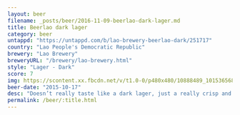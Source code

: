 ```yaml
---
layout: beer
filename: _posts/beer/2016-11-09-beerlao-dark-lager.md
title: Beerlao dark lager
category: beer
untappd: "https://untappd.com/b/lao-brewery-beerlao-dark/251717"
country: "Lao People's Democratic Republic"
brewery: "Lao Brewery"
breweryURL: "/brewery/lao-brewery.html"
style: "Lager - Dark"
score: 7
img: https://scontent.xx.fbcdn.net/v/t1.0-0/p480x480/10888489_10153656865543745_7177566089678444243_n.jpg?_nc_cat=109&_nc_ht=scontent.xx&oh=90aaec8583ba04976e8b68687e24aafe&oe=5C47A329
beer-date: "2015-10-17"
desc: "Doesn’t really taste like a dark lager, just a really crisp and clean lager"
permalink: /beer/:title.html
---
```

